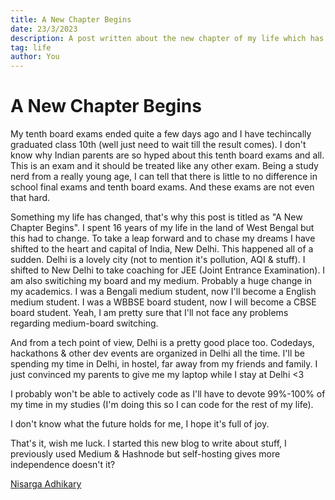 ```yaml
---
title: A New Chapter Begins
date: 23/3/2023
description: A post written about the new chapter of my life which has just begun.
tag: life
author: You
---
```


# A New Chapter Begins

My tenth board exams ended quite a few days ago and I have techincally graduated class 10th (well just need to wait till the result comes). I don't know why Indian parents are so hyped about this tenth board exams and all. This is an exam and it should be treated like any other exam. Being a study nerd from a really young age, I can tell that there is little to no difference in school final exams and tenth board exams. And these exams are not even that hard.

Something my life has changed, that's why this post is titled as "A New Chapter Begins". I spent 16 years of my life in the land of West Bengal but this had to change. To take a leap forward and to chase my dreams I have shifted to the heart and capital of India, New Delhi. This happened all of a sudden. Delhi is a lovely city (not to mention it's pollution, AQI & stuff). I shifted to New Delhi to take coaching for JEE (Joint Entrance Examination). I am also switiching my board and my medium. Probably a huge change in my academics. I was a Bengali medium student, now I'll become a English medium student. I was a WBBSE board student, now I will become a CBSE board student. Yeah, I am pretty sure that I'll not face any problems regarding medium-board switching.

And from a tech point of view, Delhi is a pretty good place too. Codedays, hackathons & other dev events are organized in Delhi all the time. I'll be spending my time in Delhi, in hostel, far away from my friends and family. I just convinced my parents to give me my laptop while I stay at Delhi <3

I probably won't be able to actively code as I'll have to devote 99%-100% of my time in my studies (I'm doing this so I can code for the rest of my life).

I don't know what the future holds for me, I hope it's full of joy.

That's it, wish me luck. I started this new blog to write about stuff, I previously used Medium & Hashnode but self-hosting gives more independence doesn't it?

[Nisarga Adhikary](https://github.com/ni5arga)
